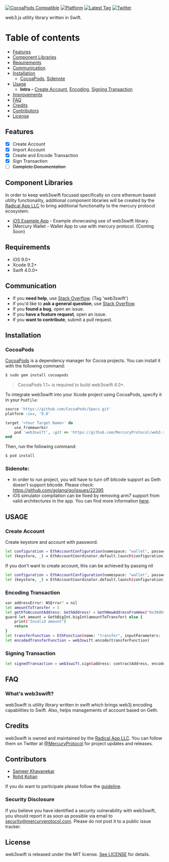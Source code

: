 [![CocoaPods Compatible](https://img.shields.io/badge/pod-1.4.1-blue.svg)](https://img.shields.io/badge/pod-1.4.1-blue.svg)
[![Platform](https://img.shields.io/cocoapods/p/web3swift.svg?style=flat)](https://medium.com/@MercuryProtocol)
[![Latest Tag](https://img.shields.io/badge/tag-0.0.8-green.svg?style=flat)](https://github.com/MercuryProtocol/web3.swift/releases/tag/0.0.8)
[![Twitter](https://img.shields.io/badge/twitter-@mercuryprotocol-blue.svg?style=flat)](https://twitter.com/mercuryprotocol)

web3.js utility library written in Swift.

Table of contents
===

*  [Features](#features)
*  [Component Libraries](#component-libraries)
*  [Requirements](#requirements)
*  [Communication](#communication)
*  [Installation](#installation)
    * [CocoaPods](#cocoapods), [Sidenote](#sidenote)
*  [Usage](#usage)
    * **Intro -** [Create Account](#create-account), [Encoding](#encoding-transaction), [Signing Transaction](#signing-transaction)
*  [Improvements](#improvements)
*  [FAQ](#faq)
*  [Credits](#credits)
*  [Contributors](#contributors)
*  [License](#license)

## Features

- [x] Create Account
- [x] Import Account
- [x] Create and Encode Transaction
- [x] Sign Transaction
- [ ] ~~Complete Documentation~~

## Component Libraries

In order to keep web3swift focused specifically on core ethereum based utility functionality, additional component libraries will be created by the [Radical App LLC](https://github.com/web3swift/Foundation) to bring additional functionality to the mercury protocol ecosystem.

- [iOS Example App](https://github.com/MercuryProtocol/web3.swift-Example) - Example showcasing use of web3swift library.
- [Mercury Wallet - Wallet App to use with mercury protocol. (Coming Soon)

## Requirements

- iOS 9.0+
- Xcode 9.2+
- Swift 4.0.0+

## Communication

- If you **need help**, use [Stack Overflow](http://stackoverflow.com/questions/tagged/web3swift). (Tag 'web3swift')
- If you'd like to **ask a general question**, use [Stack Overflow](http://stackoverflow.com/questions/tagged/web3swift).
- If you **found a bug**, open an issue.
- If you **have a feature request**, open an issue.
- If you **want to contribute**, submit a pull request.

## Installation

### CocoaPods

[CocoaPods](http://cocoapods.org) is a dependency manager for Cocoa projects. You can install it with the following command:

```bash
$ sudo gem install cocoapods
```

> CocoaPods 1.1+ is required to build web3swift 4.0+.

To integrate web3swift into your Xcode project using CocoaPods, specify it in your `Podfile`:

```ruby
source 'https://github.com/CocoaPods/Specs.git'
platform :ios, '9.0'

target '<Your Target Name>' do
    use_frameworks!
    pod 'web3swift', :git => 'https://github.com/MercuryProtocol/web3.swift.git', :branch => 'master'
end
```

Then, run the following command:

```bash
$ pod install
```
### Sidenote:
- In order to run project, you will have to turn off bitcode support as Geth doesn't support bitcode. Please check:
https://github.com/golang/go/issues/22395
- iOS simulator compilation can be fixed by removing arm7 support from valid architectures in the app. You can find more information [here](https://github.com/golang/go/wiki/Mobile#ios-simulator).

## USAGE

### Create Account
Create keystore and account with password.
```bash
let configuration = EthAccountConfiguration(namespace: "wallet", password: "qwerty")
let (keystore, _) = EthAccountCoordinator.default.launch(configuration)
```
If you don't want to create account, this can be achieved by passing nil 
```bash
let configuration = EthAccountConfiguration(namespace: "wallet", password: nil)
let (keystore, _) = EthAccountCoordinator.default.launch(configuration)
```

### Encoding Transaction
```bash
var addressError: NSError? = nil
let amountToTransfer = 5
let gethToAccountAddress: GethAddress! = GethNewAddressFromHex("0x39db95b4f60bd75846c46df165d9e854b3cf2b56", &addressError)
guard let amount = GethBigInt.bigInt(amountToTransfer) else {
    print("Invalid amount")
    return
}
let transferFunction = EthFunction(name: "transfer", inputParameters: [toAccountAddress, amount])
let encodedTransferFunction = web3swift.encode(transferFunction)
```

### Signing Transaction
```bash
let signedTransaction = web3swift.sign(address: contractAddress, encodedFunctionData: encodedTransferFunction, nonce: nonce, gasLimit: Constants.gasLimit, gasPrice: Constants.gasPrice)
```


## FAQ

### What's web3swift?

web3swift is utility library written in swift which brings web3j encoding capabilities to Swift. Also, helps managements of account based on Geth.

## Credits

web3swift is owned and maintained by the [Radical App LLC](http://www.mercuryprotocol.com). You can follow them on Twitter at [@MercuryProtocol](https://twitter.com/mercuryprotocol) for project updates and releases.

## Contributors

* [Sameer Khavanekar](https://github.com/skhavanekar)
* [Rohit Kotian](https://github.com/roviko)

If you do want to participate please follow the [guideline](CONTRIBUTING.md).

### Security Disclosure

If you believe you have identified a security vulnerability with web3swift, you should report it as soon as possible via email to security@mercuryprotocol.com. Please do not post it to a public issue tracker.

## License

web3swift is released under the MIT license. [See LICENSE](LICENSE) for details.
